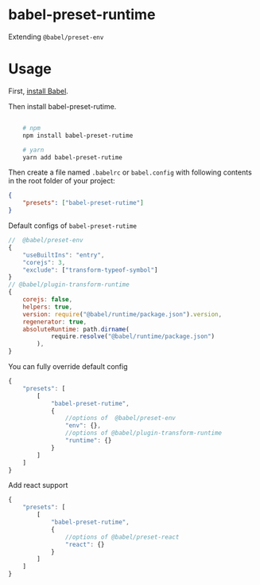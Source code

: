 # babel-preset-runtime

Extending `@babel/preset-env`

# Usage

First, [install Babel](https://babeljs.io/docs/setup/).

Then install babel-preset-rutime.

```bash

    # npm
    npm install babel-preset-rutime

    # yarn
    yarn add babel-preset-rutime


```

Then create a file named `.babelrc` or `babel.config` with following contents in the root folder of your project:

```json
{
	"presets": ["babel-preset-rutime"]
}
```

Default configs of `babel-preset-rutime`

```javascript
//  @babel/preset-env
{
	"useBuiltIns": "entry",
	"corejs": 3,
	"exclude": ["transform-typeof-symbol"]
}
// @babel/plugin-transform-runtime
{
    corejs: false,
    helpers: true,
    version: require("@babel/runtime/package.json").version,
    regenerator: true,
    absoluteRuntime: path.dirname(
			require.resolve("@babel/runtime/package.json")
		),
}

```

You can fully override default config

```javascript
{
	"presets": [
		[
			"babel-preset-rutime",
			{
				//options of  @babel/preset-env
				"env": {},
				//options of @babel/plugin-transform-runtime
				"runtime": {}
			}
		]
	]
}
```

Add react support

```javascript
{
	"presets": [
		[
			"babel-preset-rutime",
			{
				//options of @babel/preset-react
				"react": {}
			}
		]
	]
}
```
